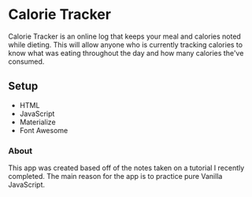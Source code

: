# Calorie Tracker

Calorie Tracker is an online log that keeps your meal and calories noted while dieting.
This will allow anyone who is currently tracking calories to know what was eating throughout the day and how many calories the've consumed.

## Setup

- HTML
- JavaScript
- Materialize
- Font Awesome

### About

This app was created based off of the notes taken on a tutorial I recently completed. The main reason for the app is to practice pure Vanilla JavaScript.
